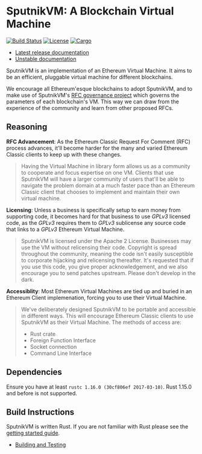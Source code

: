 # SputnikVM: A Blockchain Virtual Machine

[![Build Status](https://travis-ci.org/ethereumproject/sputnikvm.svg?branch=master)](https://travis-ci.org/ethereumproject/sputnikvm)
[![License](https://img.shields.io/badge/License-Apache%202.0-blue.svg)](./LICENSE)
[![Cargo](https://img.shields.io/crates/v/sputnikvm.svg)](https://crates.io/crates/sputnikvm)

* [Latest release documentation](https://docs.rs/sputnikvm)
* [Unstable documentation](https://that.world/~docs/sputnikvm/sputnikvm)

SputnikVM is an implementation of an Ethereum Virtual Machine. It aims to be an
efficient, pluggable virtual machine for different blockchains.

We encourage all Ethereum'esque blockchains to adopt SputnikVM, and to make use
of SputnikVM's [RFC governance project](https://etcrfc.that.world/) which
governs the parameters of each blockchain's VM. This way we can draw from the
experience of the community and learn from other proposed RFCs.

## Reasoning

__RFC Advancement__: As the Ethereum Classic Request For Comment (RFC)
process advances, it'll become harder for the many and varied Ethereum Classic
clients to keep up with these changes.

> Having the Virtual Machine in library form allows us as a community to
cooperate and focus expertise on one VM. Clients that use SputnikVM will have a larger
community of users that'll be able to navigate the problem domain at a much
faster pace than an Ethereum Classic client that chooses to implement and
maintain their own virtual machine.

__Licensing__: Unless a business is specifically setup to earn money from
supporting code, it becomes hard for that business to use _GPLv3_ licensed
code, as the _GPLv3_ requires them to _GPLv3_ sublicense any source code that
links to a _GPLv3_ Ethereum Virtual Machine.

> SputnikVM is licensed under the Apache 2 License. Businesses may use the VM
without relicensing their code. Copyright is spread throughout the community,
meaning the code isn't easily susceptible to corporate hijacking and
relicensing thereafter. It's requested that if you use this code, you give
proper acknowledgement, and we also encourage you to send patches upstream.
Please don't develop in the dark.

__Accessiblity__: Most Ethereum Virtual Machines are tied up and buried in an
Ethereum Client implemenation, forcing you to use their Virtual Machine.

> We've deliberately designed SputnikVM to be portable and accessible in different
ways. This will encourage Ethereum Classic clients to use SputnikVM as their
Virtual Machine. The methods of access are:
>
> * Rust crate
> * Foreign Function Interface
> * Socket connection
> * Command Line Interface

## Dependencies

Ensure you have at least `rustc 1.16.0 (30cf806ef 2017-03-10)`. Rust 1.15.0 and
before is not supported.

## Build Instructions

SputnikVM is written Rust. If you are not familiar with Rust please
see the
[getting started guide](https://doc.rust-lang.org/book/getting-started.html).

* [Building and Testing](https://github.com/ethereumproject/sputnikvm/wiki/Building-and-Testing)
